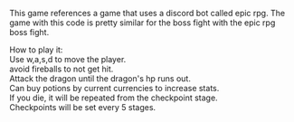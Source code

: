 This game references a game that uses a discord bot called epic rpg. The game with this code is pretty similar for the boss fight with the epic rpg boss fight.  

How to play it:  
Use w,a,s,d to move the player.  
avoid fireballs to not get hit.  
Attack the dragon until the dragon's hp runs out.  
Can buy potions by current currencies to increase stats.  
If you die, it will be repeated from the checkpoint stage.  
Checkpoints will be set every 5 stages.  
